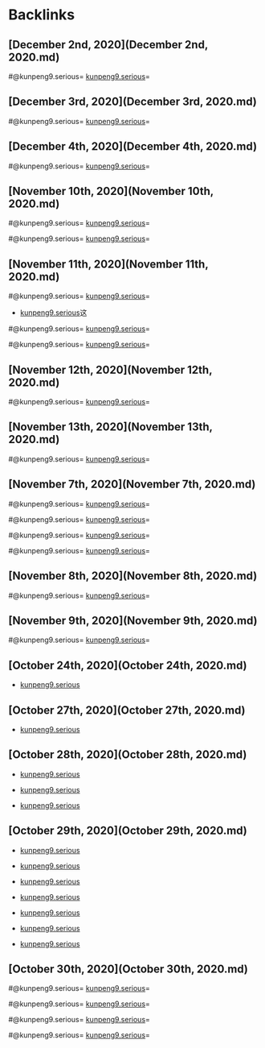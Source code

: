 
# Backlinks
## [December 2nd, 2020](December 2nd, 2020.md)

#@kunpeng9.serious= [kunpeng9.serious](kunpeng9.serious.md)=

## [December 3rd, 2020](December 3rd, 2020.md)

#@kunpeng9.serious= [kunpeng9.serious](kunpeng9.serious.md)=

## [December 4th, 2020](December 4th, 2020.md)

#@kunpeng9.serious= [kunpeng9.serious](kunpeng9.serious.md)=

## [November 10th, 2020](November 10th, 2020.md)

#@kunpeng9.serious= [kunpeng9.serious](kunpeng9.serious.md)=


#@kunpeng9.serious= [kunpeng9.serious](kunpeng9.serious.md)=

## [November 11th, 2020](November 11th, 2020.md)

#@kunpeng9.serious= [kunpeng9.serious](kunpeng9.serious.md)=

- [kunpeng9.serious](kunpeng9.serious.md)这


#@kunpeng9.serious= [kunpeng9.serious](kunpeng9.serious.md)=


#@kunpeng9.serious= [kunpeng9.serious](kunpeng9.serious.md)=

## [November 12th, 2020](November 12th, 2020.md)

#@kunpeng9.serious= [kunpeng9.serious](kunpeng9.serious.md)=

## [November 13th, 2020](November 13th, 2020.md)

#@kunpeng9.serious= [kunpeng9.serious](kunpeng9.serious.md)=

## [November 7th, 2020](November 7th, 2020.md)

#@kunpeng9.serious= [kunpeng9.serious](kunpeng9.serious.md)=


#@kunpeng9.serious= [kunpeng9.serious](kunpeng9.serious.md)=


#@kunpeng9.serious= [kunpeng9.serious](kunpeng9.serious.md)=


#@kunpeng9.serious= [kunpeng9.serious](kunpeng9.serious.md)=

## [November 8th, 2020](November 8th, 2020.md)

#@kunpeng9.serious= [kunpeng9.serious](kunpeng9.serious.md)=

## [November 9th, 2020](November 9th, 2020.md)

#@kunpeng9.serious= [kunpeng9.serious](kunpeng9.serious.md)=

## [October 24th, 2020](October 24th, 2020.md)
- [kunpeng9.serious](kunpeng9.serious.md)

## [October 27th, 2020](October 27th, 2020.md)
- [kunpeng9.serious](kunpeng9.serious.md)

## [October 28th, 2020](October 28th, 2020.md)
- [kunpeng9.serious](kunpeng9.serious.md)

- [kunpeng9.serious](kunpeng9.serious.md)

- [kunpeng9.serious](kunpeng9.serious.md)

## [October 29th, 2020](October 29th, 2020.md)
- [kunpeng9.serious](kunpeng9.serious.md)

- [kunpeng9.serious](kunpeng9.serious.md)

- [kunpeng9.serious](kunpeng9.serious.md)

- [kunpeng9.serious](kunpeng9.serious.md)

- [kunpeng9.serious](kunpeng9.serious.md)

- [kunpeng9.serious](kunpeng9.serious.md)

- [kunpeng9.serious](kunpeng9.serious.md)

## [October 30th, 2020](October 30th, 2020.md)

#@kunpeng9.serious=  [kunpeng9.serious](kunpeng9.serious.md)=


#@kunpeng9.serious= [kunpeng9.serious](kunpeng9.serious.md)=


#@kunpeng9.serious= [kunpeng9.serious](kunpeng9.serious.md)=


#@kunpeng9.serious= [kunpeng9.serious](kunpeng9.serious.md)=

